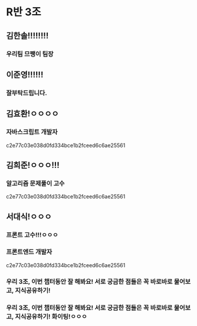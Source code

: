# R반 3조

## 김한솔!!!!!!!!

### 우리팀 므쨍이 팀장

## 이준영!!!!!!

### 잘부탁드립니다.

## 김효환!ㅇㅇㅇㅇ


### 자바스크립트 개발자
c2e77c03e038d0fd334bce1b2fceed6c6ae25561

## 김희준!ㅇㅇㅇ!!!


### 알고리즘 문제풀이 고수
c2e77c03e038d0fd334bce1b2fceed6c6ae25561

## 서대식!ㅇㅇㅇ



### 프론트 고수!!!ㅇㅇㅇ




### 프론트엔드 개발자 
c2e77c03e038d0fd334bce1b2fceed6c6ae25561



### 우리 3조, 이번 챕터동안 잘 해봐요! 서로 궁금한 점들은 꼭 바로바로 물어보고, 지식공유하기!


### 우리 3조, 이번 챕터동안 잘 해봐요! 서로 궁금한 점들은 꼭 바로바로 물어보고, 지식공유하기! 화이팅!ㅇㅇㅇ

